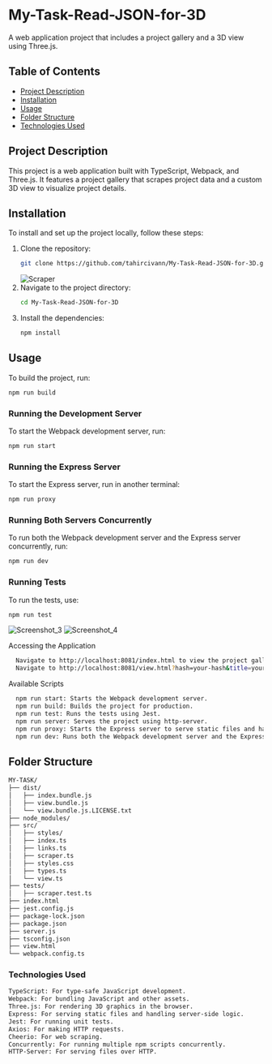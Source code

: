 # My-Task-Read-JSON-for-3D


A web application project that includes a project gallery and a 3D view using Three.js.

## Table of Contents

- [Project Description](#project-description)
- [Installation](#installation)
- [Usage](#usage)
- [Folder Structure](#folder-structure)
- [Technologies Used](#technologies-used)


## Project Description

This project is a web application built with TypeScript, Webpack, and Three.js. It features a project gallery that scrapes project data and a custom 3D view to visualize project details.

## Installation

To install and set up the project locally, follow these steps:

1. Clone the repository:
   ```sh
   git clone https://github.com/tahircivann/My-Task-Read-JSON-for-3D.git
   ```
   ![Scraper](https://github.com/tahircivann/My-Task-Read-JSON-for-3D/assets/69795597/f6d36624-be63-443e-9d5b-171f46284722)
2. Navigate to the project directory:
   ```sh
   cd My-Task-Read-JSON-for-3D
   ```
3. Install the dependencies:
   ```sh
   npm install
   ```
## Usage
To build the project, run:
   ```sh
   npm run build
   ```
### Running the Development Server
To start the Webpack development server, run:
   ```sh
   npm run start
   ```
### Running the Express Server
To start the Express server, run in another terminal:
   ```sh
  npm run proxy
   ```
### Running Both Servers Concurrently
To run both the Webpack development server and the Express server concurrently, run:
   ```sh
  npm run dev
   ```
### Running Tests
To run the tests, use:
   ```sh
  npm run test
   ```
![Screenshot_3](https://github.com/tahircivann/My-Task-Read-JSON-for-3D/assets/69795597/b9f3ee03-ec9a-45c6-b580-55f10fba4a52)
![Screenshot_4](https://github.com/tahircivann/My-Task-Read-JSON-for-3D/assets/69795597/3e780d66-f265-48ac-b3bc-4ff9bdd79769)

Accessing the Application
```sh
  Navigate to http://localhost:8081/index.html to view the project gallery.
  Navigate to http://localhost:8081/view.html?hash=your-hash&title=your-title&rooms=number-of-rooms&floors=number-of-floors to view the 3D project view.
```
Available Scripts
```sh
  npm run start: Starts the Webpack development server.
  npm run build: Builds the project for production.
  npm run test: Runs the tests using Jest.
  npm run server: Serves the project using http-server.
  npm run proxy: Starts the Express server to serve static files and handle proxy requests.
  npm run dev: Runs both the Webpack development server and the Express server concurrently.
```

## Folder Structure
```sh
MY-TASK/
├── dist/
│   ├── index.bundle.js
│   ├── view.bundle.js
│   └── view.bundle.js.LICENSE.txt
├── node_modules/
├── src/
│   ├── styles/
│   ├── index.ts
│   ├── links.ts
│   ├── scraper.ts
│   ├── styles.css
│   ├── types.ts
│   └── view.ts
├── tests/
│   ├── scraper.test.ts
├── index.html
├── jest.config.js
├── package-lock.json
├── package.json
├── server.js
├── tsconfig.json
├── view.html
└── webpack.config.ts
```

### Technologies Used
```sh
TypeScript: For type-safe JavaScript development.
Webpack: For bundling JavaScript and other assets.
Three.js: For rendering 3D graphics in the browser.
Express: For serving static files and handling server-side logic.
Jest: For running unit tests.
Axios: For making HTTP requests.
Cheerio: For web scraping.
Concurrently: For running multiple npm scripts concurrently.
HTTP-Server: For serving files over HTTP.
```
